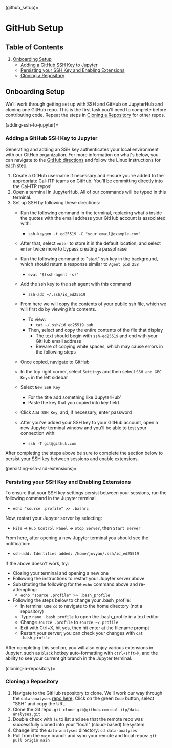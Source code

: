 (github_setup)=
# GitHub Setup

## Table of Contents
1. [Onboarding Setup](#onboarding-setup)
    * [Adding a GitHub SSH Key to Jupyter](adding-ssh-to-jupyter)
    * [Persisting your SSH Key and Enabling Extensions](persisting-ssh-and-extensions)
    * [Cloning a Repository](cloning-a-repository)

## Onboarding Setup

We'll work through getting set up with SSH and GitHub on JupyterHub and cloning one GitHub repo. This is the first task you'll need to complete before contributing code. Repeat the steps in [Cloning a Repository](cloning-a-repository) for other repos.

(adding-ssh-to-jupyter)=
### Adding a GitHub SSH Key to Jupyter

Generating and adding an SSH key authenticates your local environment with our GitHub organization. For more information on what's below, you can navigate to the [GitHub directions](https://docs.github.com/en/authentication/connecting-to-github-with-ssh) and follow the Linux instructions for each step.
1. Create a GitHub username if necessary and ensure you're added to the appropriate Cal-ITP teams on GitHub. You'll be committing directly into the Cal-ITP repos!
1. Open a terminal in JupyterHub. All of our commands will be typed in this terminal.
1. Set up SSH by following these directions:
    * Run the following command in the terminal, replacing what's inside the quotes with the email address your GitHub account is associated with:
        * `ssh-keygen -t ed25519 -C "your_email@example.com"`
    * After that, select `enter` to store it in the default location, and select `enter` twice more to bypass creating a passphrase
    * Run the following command to "start" ssh key in the background, which should return a response similar to `Agent pid 258`
        * `eval "$(ssh-agent -s)"`
    * Add the ssh key to the ssh agent with this command
        * `ssh-add ~/.ssh/id_ed25519`
    * From here we will copy the contents of your public ssh file, which we will first do by viewing it's contents.
        * To view:
            * `cat ~/.ssh/id_ed25519.pub`
        * Then, select and copy the entire contents of the file that display
            * The text should begin with `ssh-ed25519` and end with your GitHub email address
            * Beware of copying white spaces, which may cause errors in the following steps


    * Once copied, navigate to GitHub
    * In the top right corner, select `Settings` and then select `SSH and GPC Keys` in the left sidebar
    * Select `New SSH Key`
        * For the title add something like ‘JupyterHub’
        * Paste the key that you copied into key field
    * Click `Add SSH Key`, and, if necessary, enter password


    * After you've added your SSH key to your GitHub account, open a new Jupyter terminal window and you'll be able to test your connection with:
        * `ssh -T git@github.com`

After completing the steps above be sure to complete the section below to persist your SSH key between sessions and enable extensions.

(persisting-ssh-and-extensions)=
### Persisting your SSH Key and Enabling Extensions
To ensure that your SSH key settings persist between your sessions, run the following command in the Jupyter terminal.
* `echo "source .profile" >> .bashrc`


Now, restart your Jupyter server by selecting:
* `File` -> `Hub Control Panel` -> `Stop Server`, then `Start Server`


From here, after opening a new Jupyter terminal you should see the notification:
* `ssh-add: Identities added: /home/jovyan/.ssh/id_ed25519`


If the above doesn't work, try:
* Closing your terminal and opening a new one
* Following the instructions to restart your Jupyter server above
* Substituting the following for the `echo` command above and re-attempting:
    * `echo "source .profile" >> .bash_profile`
* Following the steps below to change your .bash_profile:
    * In terminal use `cd` to navigate to the home directory (not a repository)
    * Type `nano .bash_profile` to open the .bash_profile in a text editor
    * Change `source .profile` to  `source ~/.profile`
    * Exit with Ctrl+X, hit yes, then hit enter at the filename prompt
    * Restart your server; you can check your changes with `cat .bash_profile`

After completing this section, you will also enjoy various extensions in Jupyter, such as `black` hotkey auto-formatting with `ctrl+shft+k`, and the ability to see your current git branch in the Jupyter terminal.

(cloning-a-repository)=
### Cloning a Repository
1. Navigate to the GitHub repository to clone. We'll work our way through the `data-analyses` [repo here](https://github.com/cal-itp/data-analyses). Click on the green `Code` button, select "SSH" and copy the URL.
1. Clone the Git repo: `git clone git@github.com:cal-itp/data-analyses.git`
1. Double check  with `ls` to list and see that the remote repo was successfully cloned into your "local" (cloud-based) filesystem.
1. Change into the `data-analyses` directory: `cd data-analyses`
1. Pull from the `main` branch and sync your remote and local repos: `git pull origin main`
